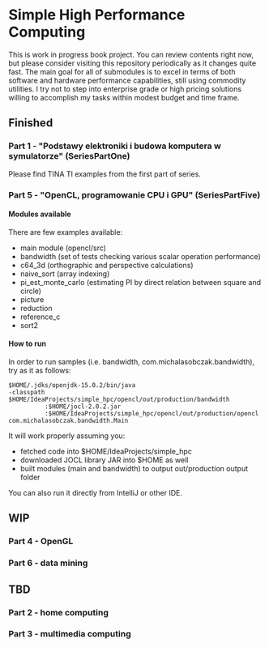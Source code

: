 # Simple High Performance Computing

This is work in progress book project. You can review contents right now, but please consider visiting this 
repository periodically as it changes quite fast. The main goal for all of submodules is to excel in terms of both 
software and hardware performance capabilities, still using commodity utilities. I try not to step into enterprise 
grade or high pricing solutions willing to accomplish my tasks within modest budget and time frame.

## Finished

### Part 1 - "Podstawy elektroniki i budowa komputera w symulatorze" (SeriesPartOne)
Please find TINA TI examples from the first part of series.

### Part 5 - "OpenCL, programowanie CPU i GPU" (SeriesPartFive)

#### Modules available

There are few examples available:
- main module (opencl/src)
- bandwidth (set of tests checking various scalar operation performance)
- c64_3d (orthographic and perspective calculations)      
- naive_sort (array indexing)
- pi_est_monte_carlo (estimating PI by direct relation between square and circle)
- picture
- reduction
- reference_c
- sort2

#### How to run

In order to run samples (i.e. bandwidth, com.michalasobczak.bandwidth), try as it as follows:

```
$HOME/.jdks/openjdk-15.0.2/bin/java 
-classpath $HOME/IdeaProjects/simple_hpc/opencl/out/production/bandwidth
          :$HOME/jocl-2.0.2.jar
          :$HOME/IdeaProjects/simple_hpc/opencl/out/production/opencl com.michalasobczak.bandwidth.Main
```

It will work properly assuming you:
- fetched code into $HOME/IdeaProjects/simple_hpc
- downloaded JOCL library JAR into $HOME as well
- built modules (main and bandwidth) to output out/production output folder

You can also run it directly from IntelliJ or other IDE.

## WIP

### Part 4 - OpenGL

### Part 6 - data mining

## TBD

### Part 2 - home computing

### Part 3 - multimedia computing


